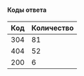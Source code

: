 #### Коды ответа

| Код | Количество |
|-----|------------|
| 304 |     81     |
| 404 |     52     |
| 200 |     6      |
